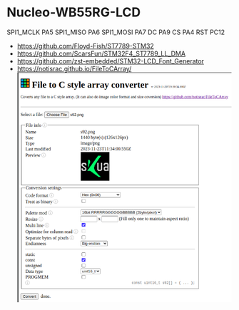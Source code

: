 # Nucleo-WB55RG-LCD

SPI1_MCLK PA5
SPI1_MISO PA6
SPI1_MOSI PA7
DC PA9
CS PA4
RST PC12

- https://github.com/Floyd-Fish/ST7789-STM32
- https://github.com/ScarsFun/STM32F4_ST7789_LL_DMA
- https://github.com/zst-embedded/STM32-LCD_Font_Generator
- https://notisrac.github.io/FileToCArray/
![image](image/FileToCArray.png)